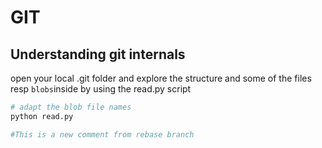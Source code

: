 # GIT

## Understanding git internals

open your local .git folder and explore the structure and some of the files resp `blobs`inside by using the read.py script

```bash
# adapt the blob file names
python read.py

#This is a new comment from rebase branch
```